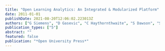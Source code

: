 ```yaml
---
title: "Open Learning Analytics: An Integrated & Modularized Platform"
date: 2011-01-01
publishDate: 2021-08-20T12:06:02.223013Z
authors: ["G Siemens", "D Gasevic", "C Haythornthwaite", "S Dawson", "Simon Buckingham Shum", " ..."]
publication_types: ["5"]
abstract: ""
featured: false
publication: "*Open University Press*"
---
```


